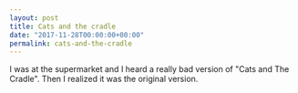 ```yaml
---
layout: post
title: Cats and the cradle
date: "2017-11-28T00:00:00+00:00"
permalink: cats-and-the-cradle
---
```


I was at the supermarket and I heard a really bad version of "Cats and The Cradle". Then I realized it was the original version.
